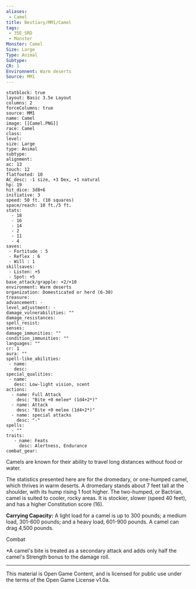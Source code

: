```yaml
---
aliases:
 - Camel
title: Bestiary/MM1/Camel
tags: 
 - 35E_SRD
 - Monster
Monster: Camel
Size: Large
Type: Animal
Subtype: 
CR: 1
Environnent: Warm deserts
Source: MM1
---
```


```statblock
statblock: true
layout: Basic 3.5e Layout
columns: 2
forceColumns: true
source: MM1 
name: Camel
image: [[Camel.PNG]]
race: Camel
class: 
level: 
size: Large
type: Animal
subtype: 
alignment: 
ac: 13
touch: 12
flatfooted: 10
AC_desc: -1 size, +3 Dex, +1 natural
hp: 19
hit_dice: 3d8+6
initiative: 3
speed: 50 ft. (10 squares)
space/reach: 10 ft./5 ft.
stats:
  - 18
  - 16
  - 14
  - 2
  - 11
  - 4
saves:
 - Fortitude : 5
 - Reflex : 6
 - Will : 1
skillsaves:
 - Listen: +5
 - Spot: +5
base_attack/grapple: +2/+10
environment: Warm deserts
organization: Domesticated or herd (6-30)
treasure: 
advancement: -
level_adjustment: -
damage_vulnerabilities: ""
damage_resistances: 
spell_resist: 
senses: 
damage_immunities: ""
condition_immunities: ""
languages: ""
cr: 1
aura: ""
spell-like_abilities:
 - name: 
   desc: 
special_qualities:
 - name:
   desc: Low-light vision, scent
actions:
  - name: Full Attack
    desc: "Bite +0 melee* (1d4+2*)"
  - name: Attack
    desc: "Bite +0 melee (1d4+2*)"
  - name: special attacks
    desc: "-"
spells:
  - ""
traits:
   - name: Feats
     desc: Alertness, Endurance
combat_gear:  
```


Camels are known for their ability to travel long distances without food or water.

The statistics presented here are for the dromedary, or one-humped camel, which thrives in warm deserts. A dromedary stands about 7 feet tall at the shoulder, with its hump rising 1 foot higher. The two-humped, or Bactrian, camel is suited to cooler, rocky areas. It is stockier, slower (speed 40 feet), and has a higher Constitution score (16).


**Carrying Capacity:** A light load for a camel is up to 300 pounds; a medium load, 301-600 pounds; and a heavy load, 601-900 pounds. A camel can drag 4,500 pounds.

Combat

*A camel's bite is treated as a secondary attack and adds only half the camel's Strength bonus to the damage roll.

---

This material is Open Game Content, and is licensed for public use under the terms of the Open Game License v1.0a.
